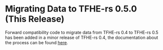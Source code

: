 # Migrating Data to TFHE-rs 0.5.0 (This Release)

Forward compatibility code to migrate data from TFHE-rs 0.4 to TFHE-rs 0.5 has been added in a minor release of TFHE-rs 0.4, the documentation about the process can be found [here](https://docs.zama.ai/tfhe-rs/v/0.4-1/how-to/migrate_data).
